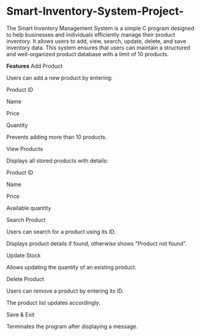 # Smart-Inventory-System-Project-
The Smart Inventory Management System is a simple C program designed to help businesses and individuals efficiently manage their product inventory. It allows users to add, view, search, update, delete, and save inventory data. This system ensures that users can maintain a structured and well-organized product database with a limit of 10 products.

**Features**
Add Product

Users can add a new product by entering:

Product ID

Name

Price

Quantity

Prevents adding more than 10 products.

View Products

Displays all stored products with details:

Product ID

Name

Price

Available quantity

Search Product

Users can search for a product using its ID.

Displays product details if found, otherwise shows "Product not found".

Update Stock

Allows updating the quantity of an existing product.

Delete Product

Users can remove a product by entering its ID.

The product list updates accordingly.

Save & Exit

Terminates the program after displaying a message.
